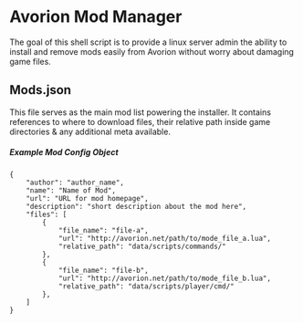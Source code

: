 # Avorion Mod Manager


The goal of this shell script is to provide a linux server admin the ability to install and remove mods easily from Avorion without worry about damaging game files.



## Mods.json

This file serves as the main mod list powering the installer.  It contains references to where to download files, their relative path inside game directories & any additional meta available.


##### Example Mod Config Object

```
{
	"author": "author_name",
	"name": "Name of Mod", 
	"url": "URL for mod homepage",
	"description": "short description about the mod here",
	"files": [
		{
			"file_name": "file-a",
			"url": "http://avorion.net/path/to/mode_file_a.lua",
			"relative_path": "data/scripts/commands/"
		},
		{
			"file_name": "file-b",
			"url": "http://avorion.net/path/to/mode_file_b.lua",
			"relative_path": "data/scripts/player/cmd/"
		},
	]
}
```
